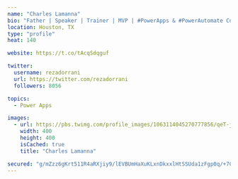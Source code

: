 ```yaml
---
name: "Charles Lamanna"
bio: "Father | Speaker | Trainer | MVP | #PowerApps & #PowerAutomate Community Super User | YouTuber Right-pointing triangle http://youtube.com/c/rezadorrani | Learn - Share - Clockwise rightwards and leftwards open circle arrows"
location: Houston, TX
type: "profile"
heat: 140

website: https://t.co/tAcqSdqguf

twitter:
  username: rezadorrani
  url: https://twitter.com/rezadorrani
  followers: 8056

topics:
  - Power Apps

images:
  - url: https://pbs.twimg.com/profile_images/1063114045270777856/qeT-jpWr_400x400.jpg
    width: 400
    height: 400
    isCached: true
    title: "Charles Lamanna"

secured: "g/mZzz6gKrt511R4aRXjiy9/lEVBUmHaXuKLxnDkxxlHtSSUda1zFgp0q/+7CCcJvHNTy5+5fVMUWegvIoz8d2pA0dcQTZUGgBBRb9XpCJ5FTd2DoxU7kdMLd0ubHQrlT/0X0708OZS02jshQX/gogQzZtuumRXpzrp+GtVNzOHHaBXA2ta7L6ag2TVl3EHPUcWgiqkYMfNGl/kz4c4YnTrd6qFmfM3XwgLXShMlKYNrRhQcpQB8W/Gx3vgCw5d2uNnZRKlnlxHnJFlLI2pachnvGuxgGGrm0jeMlNKEakJ6rzCX80MbS4i0tigquPlkvGN9Bv9mW0n06cvwf8gDlUUPJf/qmO7m8SKlLtfVKN0SjRvDbXdI7MIfsZX5+pWe+Wa76pJNs6CWS4UcnnWPwHW+dAImO07dsKcMnBy9oJ0=;4fcDYU7shzhk9oEPX+juDA=="
---
```


